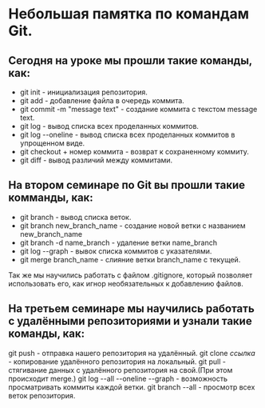 # Небольшая памятка по командам Git.
## Сегодня на уроке мы прошли такие команды, как:

* git init - инициализация репозитория.
* git add - добавление файла в очередь коммита.
* git commit -m "message text" - создание коммита с текстом message text.
* git log - вывод списка всех проделанных коммитов.
* git log --oneline - вывод списка всех проделанных коммитов в упрощенном виде.
* git checkout + номер коммита - возврат к сохраненному коммиту.
* git diff - вывод различий между коммитами.

## На втором семинаре по Git вы прошли такие комманды, как:

* git branch - вывод списка веток.
* git branch new_branch_name - создание новой ветки с названием new_branch_name
* git branch -d name_branch - удаление ветки name_branch
* git log --graph - вывок списка коммитов с указателями.
* git merge branch_name - слияние ветки branch_name с текущей. 

Так же мы научились работать с файлом .gitignore, который позволяет использовать его, как игнор необязательных к добавлению файлов.

## На третьем семинаре мы научились работать с удалёнными репозиториями и узнали такие команды, как:

git push - отправка нашего репозитория на удалённый.
git clone *ссылка* - копирование удалённого репозитория на локальный.
git pull - стягивание данных с удалённого репозитория на свой.(При этом происходит merge.)
git log --all --oneline --graph - возможность просматривать коммиты каждой ветки.
git branch --all - просмотр всех веток репозитория.